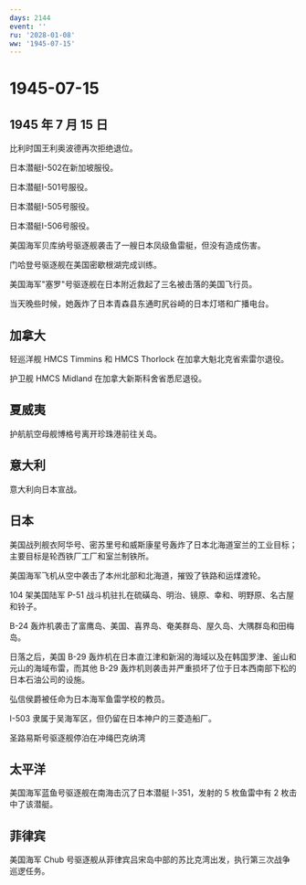```yaml
---
days: 2144
event: ''
ru: '2028-01-08'
ww: '1945-07-15'
---
```


# 1945-07-15

## 1945 年 7 月 15 日

比利时国王利奥波德再次拒绝退位。

日本潜艇I-502在新加坡服役。

日本潜艇I-501号服役。

日本潜艇I-505号服役。

日本潜艇I-506号服役。

美国海军贝库纳号驱逐舰袭击了一艘日本凤级鱼雷艇，但没有造成伤害。

门哈登号驱逐舰在美国密歇根湖完成训练。

美国海军"塞罗"号驱逐舰在日本附近救起了三名被击落的美国飞行员。

当天晚些时候，她轰炸了日本青森县东通町尻谷崎的日本灯塔和广播电台。

## 加拿大

轻巡洋舰 HMCS Timmins 和 HMCS Thorlock 在加拿大魁北克省索雷尔退役。

护卫舰 HMCS Midland 在加拿大新斯科舍省悉尼退役。

## 夏威夷

护航航空母舰博格号离开珍珠港前往关岛。

## 意大利

意大利向日本宣战。

## 日本

美国战列舰衣阿华号、密苏里号和威斯康星号轰炸了日本北海道室兰的工业目标；主要目标是轮西铁厂工厂和室兰制铁所。

美国海军飞机从空中袭击了本州北部和北海道，摧毁了铁路和运煤渡轮。

104 架美国陆军 P-51
战斗机驻扎在硫磺岛、明治、镜原、幸和、明野原、名古屋和铃子。

B-24
轰炸机袭击了富鹰岛、美国、喜界岛、奄美群岛、屋久岛、大隅群岛和田梅岛。

日落之后，美国 B-29
轰炸机在日本直江津和新潟的海域以及在韩国罗津、釜山和元山的海域布雷，而其他
B-29 轰炸机则袭击并严重损坏了位于日本西南部下松的日本石油公司的设施。

弘信侯爵被任命为日本海军鱼雷学校的教员。

I-503 隶属于吴海军区，但仍留在日本神户的三菱造船厂。

圣路易斯号驱逐舰停泊在冲绳巴克纳湾

## 太平洋

美国海军蓝鱼号驱逐舰在南海击沉了日本潜艇 I-351，发射的 5 枚鱼雷中有 2
枚击中了该潜艇。

## 菲律宾

美国海军 Chub
号驱逐舰从菲律宾吕宋岛中部的苏比克湾出发，执行第三次战争巡逻任务。